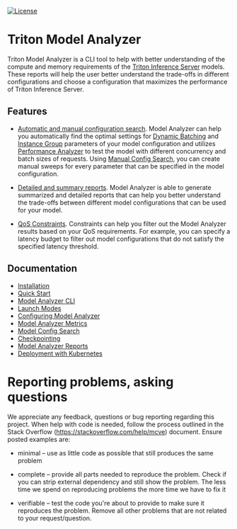 <!--
Copyright (c) 2020-2021, NVIDIA CORPORATION & AFFILIATES. All rights reserved.

Licensed under the Apache License, Version 2.0 (the "License");
you may not use this file except in compliance with the License.
You may obtain a copy of the License at

    http://www.apache.org/licenses/LICENSE-2.0

Unless required by applicable law or agreed to in writing, software
distributed under the License is distributed on an "AS IS" BASIS,
WITHOUT WARRANTIES OR CONDITIONS OF ANY KIND, either express or implied.
See the License for the specific language governing permissions and
limitations under the License.
-->

[![License](https://img.shields.io/badge/License-Apache_2.0-lightgrey.svg)](https://opensource.org/licenses/Apache-2.0)

# Triton Model Analyzer

Triton Model Analyzer is a CLI tool to help with better understanding of the
compute and memory requirements of the
[Triton Inference Server](https://github.com/triton-inference-server/server/) models. These
reports will help the user better understand the trade-offs in different
configurations and choose a configuration that maximizes the performance of
Triton Inference Server.

## Features

* [Automatic and manual configuration search](docs/config_search.md). Model Analyzer can
help you automatically find the optimal settings for
[Dynamic Batching](https://github.com/triton-inference-server/server/blob/main/docs/model_configuration.md#dynamic-batcher) and
[Instance Group](https://github.com/triton-inference-server/server/blob/main/docs/model_configuration.md#instance-groups)
parameters of your model configuration and utilizes 
[Performance Analyzer](https://github.com/triton-inference-server/server/blob/main/docs/perf_analyzer.md) 
to test the model with different concurrency and batch sizes of requests. Using
[Manual Config Search](docs/config_search.md#manual-configuration-search), you can create manual sweeps
for every parameter that can be specified in the model configuration.

* [Detailed and summary reports](docs/report.md). Model Analyzer is able to generate
summarized and detailed reports that can help you better understand the trade-offs
between different model configurations that can be used for your model.

* [QoS Constraints](docs/config.md#constraint). Constraints can help you
filter out the Model Analyzer results based on your QoS requirements. For
example, you can specify a latency budget to filter out model configurations
that do not satisfy the specified latency threshold.

## Documentation

* [Installation](docs/install.md)
* [Quick Start](docs/quick_start.md)
* [Model Analyzer CLI](docs/cli.md)
* [Launch Modes](docs/launch_modes.md)
* [Configuring Model Analyzer](docs/config.md)
* [Model Analyzer Metrics](docs/metrics.md)
* [Model Config Search](docs/config_search.md)
* [Checkpointing](docs/checkpoints.md)
* [Model Analyzer Reports](docs/report.md)
* [Deployment with Kubernetes](docs/kubernetes_deploy.md)

# Reporting problems, asking questions

We appreciate any feedback, questions or bug reporting regarding this
project. When help with code is needed, follow the process outlined in
the Stack Overflow (https://stackoverflow.com/help/mcve)
document. Ensure posted examples are:

* minimal – use as little code as possible that still produces the
  same problem

* complete – provide all parts needed to reproduce the problem. Check
  if you can strip external dependency and still show the problem. The
  less time we spend on reproducing problems the more time we have to
  fix it

* verifiable – test the code you're about to provide to make sure it
  reproduces the problem. Remove all other problems that are not
  related to your request/question.
